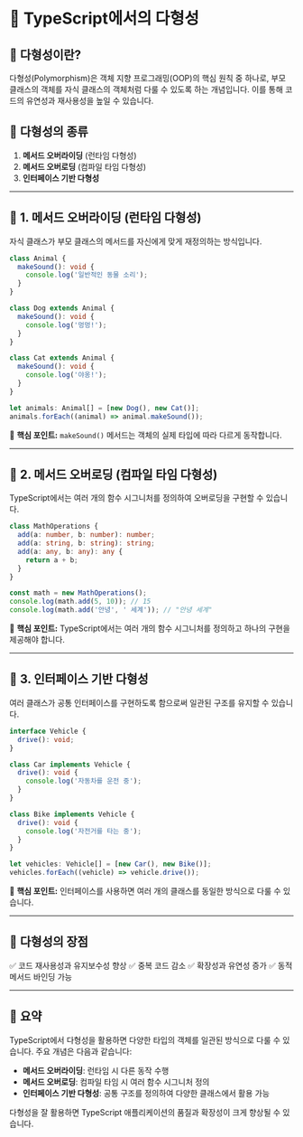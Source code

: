 # 📌 TypeScript에서의 다형성

## 🔹 다형성이란?

다형성(Polymorphism)은 객체 지향 프로그래밍(OOP)의 핵심 원칙 중 하나로, 부모 클래스의 객체를 자식 클래스의 객체처럼 다룰 수 있도록 하는 개념입니다. 이를 통해 코드의 유연성과 재사용성을 높일 수 있습니다.

## 🔹 다형성의 종류

1. **메서드 오버라이딩** (런타임 다형성)
2. **메서드 오버로딩** (컴파일 타임 다형성)
3. **인터페이스 기반 다형성**

---

## 🔹 1. 메서드 오버라이딩 (런타임 다형성)

자식 클래스가 부모 클래스의 메서드를 자신에게 맞게 재정의하는 방식입니다.

```typescript
class Animal {
  makeSound(): void {
    console.log('일반적인 동물 소리');
  }
}

class Dog extends Animal {
  makeSound(): void {
    console.log('멍멍!');
  }
}

class Cat extends Animal {
  makeSound(): void {
    console.log('야옹!');
  }
}

let animals: Animal[] = [new Dog(), new Cat()];
animals.forEach((animal) => animal.makeSound());
```

📌 **핵심 포인트:** `makeSound()` 메서드는 객체의 실제 타입에 따라 다르게 동작합니다.

---

## 🔹 2. 메서드 오버로딩 (컴파일 타임 다형성)

TypeScript에서는 여러 개의 함수 시그니처를 정의하여 오버로딩을 구현할 수 있습니다.

```typescript
class MathOperations {
  add(a: number, b: number): number;
  add(a: string, b: string): string;
  add(a: any, b: any): any {
    return a + b;
  }
}

const math = new MathOperations();
console.log(math.add(5, 10)); // 15
console.log(math.add('안녕', ' 세계')); // "안녕 세계"
```

📌 **핵심 포인트:** TypeScript에서는 여러 개의 함수 시그니처를 정의하고 하나의 구현을 제공해야 합니다.

---

## 🔹 3. 인터페이스 기반 다형성

여러 클래스가 공통 인터페이스를 구현하도록 함으로써 일관된 구조를 유지할 수 있습니다.

```typescript
interface Vehicle {
  drive(): void;
}

class Car implements Vehicle {
  drive(): void {
    console.log('자동차를 운전 중');
  }
}

class Bike implements Vehicle {
  drive(): void {
    console.log('자전거를 타는 중');
  }
}

let vehicles: Vehicle[] = [new Car(), new Bike()];
vehicles.forEach((vehicle) => vehicle.drive());
```

📌 **핵심 포인트:** 인터페이스를 사용하면 여러 개의 클래스를 동일한 방식으로 다룰 수 있습니다.

---

## 🔹 다형성의 장점

✅ 코드 재사용성과 유지보수성 향상
✅ 중복 코드 감소
✅ 확장성과 유연성 증가
✅ 동적 메서드 바인딩 가능

---

## 📌 요약

TypeScript에서 다형성을 활용하면 다양한 타입의 객체를 일관된 방식으로 다룰 수 있습니다. 주요 개념은 다음과 같습니다:

- **메서드 오버라이딩**: 런타임 시 다른 동작 수행
- **메서드 오버로딩**: 컴파일 타임 시 여러 함수 시그니처 정의
- **인터페이스 기반 다형성**: 공통 구조를 정의하여 다양한 클래스에서 활용 가능

다형성을 잘 활용하면 TypeScript 애플리케이션의 품질과 확장성이 크게 향상될 수 있습니다.
